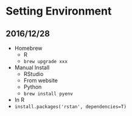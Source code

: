 # Setting Environment

## 2016/12/28
* Homebrew
  * R
  * `brew upgrade xxx`
* Manual Install
  * RStudio
   * From website
  * Python
   * `brew install pyenv`
* In R
 * `install.packages('rstan', dependencies=T)`
